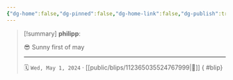 ```yaml
---
{"dg-home":false,"dg-pinned":false,"dg-home-link":false,"dg-publish":true,"type":"blip","disabled rules":["yaml-title","yaml-title-alias","file-name-heading"],"title":"philipp on mastodon @ 2024-05-01","created-date":"2024-05-01T09:06:15","id":112365035524768000,"updated-date":"2025-05-02T08:50:44","dg-path":"blips/112365035524767999.md","permalink":"/blips/112365035524767999/","dgPassFrontmatter":true}
---
```


> [!summary] **philipp**:
>
> 😎 Sunny first of may
> - - -
>
> 🗓️ `Wed, May 1, 2024` · [[public/blips/112365035524767999\|🔗]]
{ #blip}

